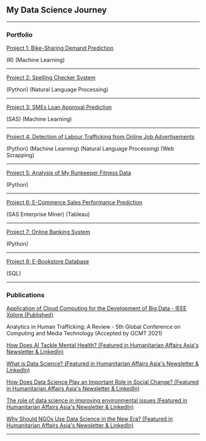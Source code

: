 ## My Data Science Journey

---

### Portfolio

[Project 1: Bike-Sharing Demand Prediction](https://github.com/lam771994/Bike-Sharing_Demand_Prediction)

(R) (Machine Learning)

---

[Project 2: Spelling Checker System ](https://github.com/lam771994/Spelling_Checker_System)

(Python) (Natural Language Processing)

---

[Project 3: SMEs Loan Approval Prediction](https://github.com/lam771994/SMEs_Loan_Approval_Prediction)

(SAS) (Machine Learning)

---

[Project 4: Detection of Labour Trafficking from Online Job Advertisements](https://github.com/lam771994/-NLP-Detection_of_Labour_Trafficking_From_Online_Job_Advertisements)

(Python) (Machine Learning) (Natural Language Processing) (Web Scrapping)

---

[Project 5: Analysis of My Runkeeper Fitness Data](https://github.com/lam771994/Analysis-of-My-Runkeeper-Fitness-Data)

(Python)

---

[Project 6: E-Commerce Sales Performance Prediction](https://github.com/lam771994/E-Commerce_Sales_Performance_Prediction)

(SAS Enterprise Miner) (Tableau)

---

[Project 7: Online Banking System](https://github.com/lam771994/Online_Banking_System)

(Python)

---

[Project 8: E-Bookstore Database](https://github.com/lam771994/E-Bookstore_Database)

(SQL)

---

### Publications

[Application of Cloud Computing for the Development of Big Data - IEEE Xplore (Published)](https://ieeexplore.ieee.org/document/9655929)

Analytics in Human Trafficking: A Review - 5th Global Conference on Computing and Media Technology (Accepted by GCMT 2021)

[How Does AI Tackle Mental Health? (Featured in Humanitarian Affairs Asia's Newsletter & LinkedIn)](https://www.linkedin.com/pulse/how-does-ai-tackle-mental-health-lam-ying-xian-蓝颖娴/)

[What is Data Science? (Featured in Humanitarian Affairs Asia's Newsletter & LinkedIn)](https://www.linkedin.com/pulse/what-data-science-lam-ying-xian-%25E8%2593%259D%25E9%25A2%2596%25E5%25A8%25B4/)

[How Does Data Science Play an Important Role in Social Change? (Featured in Humanitarian Affairs Asia's Newsletter & LinkedIn)](https://www.linkedin.com/pulse/how-does-data-science-play-important-role-social-lam-ying-xian-%25E8%2593%259D%25E9%25A2%2596%25E5%25A8%25B4/)

[The role of data science in improving environmental issues (Featured in Humanitarian Affairs Asia's Newsletter & LinkedIn)](https://www.linkedin.com/pulse/role-data-science-improving-environmental-issues-lam-ying-xian-%25E8%2593%259D%25E9%25A2%2596%25E5%25A8%25B4/)

[Why Should NGOs Use Data Science in the New Era? (Featured in Humanitarian Affairs Asia's Newsletter & LinkedIn)](https://www.linkedin.com/pulse/why-should-ngos-use-data-science-new-era-lam-ying-xian-%25E8%2593%259D%25E9%25A2%2596%25E5%25A8%25B4/)

---
